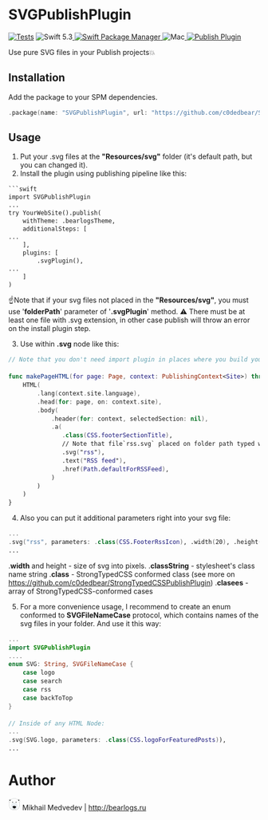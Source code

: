 # SVGPublishPlugin

[![Tests](https://github.com/c0dedbear/SVGPublishPlugin/actions/workflows/tests.yml/badge.svg)](https://github.com/c0dedbear/SVGPublishPlugin/actions/workflows/tests.yml)
![Swift 5.3](https://img.shields.io/badge/Swift-5.3-orange.svg)<a href="https://swift.org/package-manager">
<img src="https://img.shields.io/badge/SwiftPM-compatible-brightgreen.svg?style=flat" alt="Swift Package Manager" />
</a>![Mac](https://img.shields.io/badge/platforms-mac-brightgreen.svg?style=flat)<a href="https://github.com/JohnSundell/Publish">
<img src="https://img.shields.io/badge/Publish-Plugin-orange.svg?style=flat" alt="Publish Plugin" />
</a>

Use pure SVG files in your Publish projects💥

## Installation

Add the package to your SPM dependencies.

```swift
.package(name: "SVGPublishPlugin", url: "https://github.com/c0dedbear/SVGPublishPlugin", from: "0.1.0"),
```

## Usage

1. Put your .svg files at the **"Resources/svg"** folder (it's default path, but you can changed it).
2. Install the plugin using publishing pipeline like this:
```
​```swift
import SVGPublishPlugin
...
try YourWebSite().publish(
	withTheme: .bearlogsTheme,
	additionalSteps: [
...
	],
	plugins: [
		.svgPlugin(),
...
	]
)

```
☝Note that if your svg files not placed  in the **"Resources/svg"**, you must use '**folderPath**' parameter of '**.svgPlugin**' method. 
⚠️ There must be at least one file with .svg extension, in other case publish will throw an error on the install plugin step. 

3.  Use within **.svg** node like this:
```swift
// Note that you don't need import plugin in places where you build your HTML

func makePageHTML(for page: Page, context: PublishingContext<Site>) throws -> HTML {
	HTML(
		.lang(context.site.language),
		.head(for: page, on: context.site),
		.body(
			.header(for: context, selectedSection: nil),
			.a(
			   .class(CSS.footerSectionTitle),
			   // Note that file`rss.svg` placed on folder path typed when installing plugin.
			   .svg("rss"),
			   .text("RSS feed"),
			   .href(Path.defaultForRSSFeed),
			)
		)
	)
}
```

4. Also you can put it additional parameters right into your svg file:

```swift
...
.svg("rss", parameters: .class(CSS.FooterRssIcon), .width(20), .height(20)),
...
```

.**width** and height - size of svg into pixels. 
.**classString** - stylesheet's class name string
.**class** - StrongTypedCSS conformed class (see more on <a href="https://github.com/c0dedbear/StrongTypedCSSPublishPlugin">https://github.com/c0dedbear/StrongTypedCSSPublishPlugin</a>)
.**clasees** - array of  StrongTypedCSS-conformed cases

5. For a more convenience usage, I recommend to create an enum conformed to **SVGFileNameCase** protocol,  which contains names of the svg files in your folder. And use it this way:

```swift
...
import SVGPublishPlugin
....
enum SVG: String, SVGFileNameCase {
	case logo
	case search
	case rss
	case backToTop
}

// Inside of any HTML Node:
...
.svg(SVG.logo, parameters: .class(CSS.logoForFeaturedPosts)),
...

```

# Author
<img src="authorlogo.png" alt="logo"/> Mikhail Medvedev | http://bearlogs.ru

